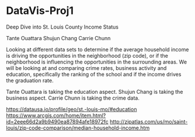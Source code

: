 # DataVis-Proj1

Deep Dive into St. Louis County Income Status

Tante Ouattara
Shujun Chang
Carrie Chunn

Looking at different data sets to determine if the average household income is driving the opportunities in the neighborhood (zip code), or if the neighborhood is influencing the opportunities in the surrounding areas. 
We will be looking at and comparing crime rates, business activity and education, specifically the ranking of the school and if the income drives the graduation rate. 

Tante Ouattara is taking the education aspect.
Shujun Chang is taking the business aspect.
Carrie Chunn is taking the crime data. 

https://datausa.io/profile/geo/st.-louis-mo/#education
https://www.arcgis.com/home/item.html?id=2eee66d2a9b9490ea87894afe18972fc
http://zipatlas.com/us/mo/saint-louis/zip-code-comparison/median-household-income.htm
